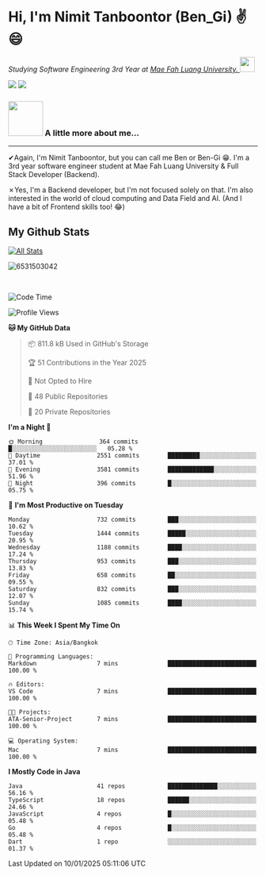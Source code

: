 # Hi, I'm Nimit Tanboontor (Ben_Gi) ✌😄
<p><em>Studying Software Engineering 3rd Year at <a href="https://en.mfu.ac.th/home.html"> Mae Fah Luang University.
</a><img src="https://media.giphy.com/media/WUlplcMpOCEmTGBtBW/giphy.gif" width="30"> </em></p>


[![](https://img.shields.io/badge/linkedin-%230077B5.svg?style=for-the-badge&logo=linkedin)]([https://www.linkedin.com/in/thanaphoom-babparn/](https://www.linkedin.com/in/nimit-tanbooutor-798139246/))
[![](https://img.shields.io/badge/Medium-12100E?style=for-the-badge&logo=medium&logoColor=white)](https://medium.com/@nimittanbooutor)

### <img src="https://media.giphy.com/media/VgCDAzcKvsR6OM0uWg/giphy.gif" width="70"> A little more about me...  

<hr> <!-- Horizontal line -->

&#10004;Again, I'm Nimit Tanboontor, but you can call me Ben or Ben-Gi 😁. I'm a 3rd year software engineer student at Mae Fah Luang University & Full Stack Developer (Backend).

&#10007;Yes, I'm a Backend developer, but I'm not focused solely on that. I'm also interested in the world of cloud computing and Data Field and AI. (And I have a bit of Frontend skills too! 😂)


## My Github Stats

[![All Stats](https://github-readme-stats.vercel.app/api?username=6531503042&show_icons=true&theme=algolia)](https://github.com/6531503042)

<p><img align="center" src="https://github-readme-streak-stats.herokuapp.com/?user=6531503042&" alt="6531503042" /></p>

<br />


<!--START_SECTION:waka-->
![Code Time](http://img.shields.io/badge/Code%20Time-257%20hrs%2043%20mins-blue)

![Profile Views](http://img.shields.io/badge/Profile%20Views-0-blue)

**🐱 My GitHub Data** 

> 📦 811.8 kB Used in GitHub's Storage 
 > 
> 🏆 51 Contributions in the Year 2025
 > 
> 🚫 Not Opted to Hire
 > 
> 📜 48 Public Repositories 
 > 
> 🔑 20 Private Repositories 
 > 
**I'm a Night 🦉** 

```text
🌞 Morning                364 commits         █░░░░░░░░░░░░░░░░░░░░░░░░   05.28 % 
🌆 Daytime                2551 commits        █████████░░░░░░░░░░░░░░░░   37.01 % 
🌃 Evening                3581 commits        █████████████░░░░░░░░░░░░   51.96 % 
🌙 Night                  396 commits         █░░░░░░░░░░░░░░░░░░░░░░░░   05.75 % 
```
📅 **I'm Most Productive on Tuesday** 

```text
Monday                   732 commits         ███░░░░░░░░░░░░░░░░░░░░░░   10.62 % 
Tuesday                  1444 commits        █████░░░░░░░░░░░░░░░░░░░░   20.95 % 
Wednesday                1188 commits        ████░░░░░░░░░░░░░░░░░░░░░   17.24 % 
Thursday                 953 commits         ███░░░░░░░░░░░░░░░░░░░░░░   13.83 % 
Friday                   658 commits         ██░░░░░░░░░░░░░░░░░░░░░░░   09.55 % 
Saturday                 832 commits         ███░░░░░░░░░░░░░░░░░░░░░░   12.07 % 
Sunday                   1085 commits        ████░░░░░░░░░░░░░░░░░░░░░   15.74 % 
```


📊 **This Week I Spent My Time On** 

```text
🕑︎ Time Zone: Asia/Bangkok

💬 Programming Languages: 
Markdown                 7 mins              █████████████████████████   100.00 % 

🔥 Editors: 
VS Code                  7 mins              █████████████████████████   100.00 % 

🐱‍💻 Projects: 
ATA-Senior-Project       7 mins              █████████████████████████   100.00 % 

💻 Operating System: 
Mac                      7 mins              █████████████████████████   100.00 % 
```

**I Mostly Code in Java** 

```text
Java                     41 repos            ██████████████░░░░░░░░░░░   56.16 % 
TypeScript               18 repos            ██████░░░░░░░░░░░░░░░░░░░   24.66 % 
JavaScript               4 repos             █░░░░░░░░░░░░░░░░░░░░░░░░   05.48 % 
Go                       4 repos             █░░░░░░░░░░░░░░░░░░░░░░░░   05.48 % 
Dart                     1 repo              ░░░░░░░░░░░░░░░░░░░░░░░░░   01.37 % 
```




 Last Updated on 10/01/2025 05:11:06 UTC
<!--END_SECTION:waka-->
